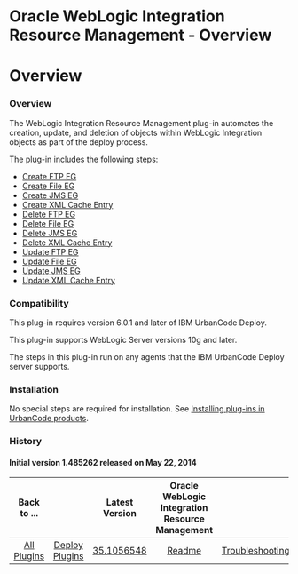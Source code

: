 
Oracle WebLogic Integration Resource Management - Overview
==========================================================

# Overview



### Overview




 


The WebLogic Integration Resource Management plug-in automates the creation, update, and deletion of objects within WebLogic Integration objects as part of the deploy process.


The plug-in includes the following steps:


* [Create FTP EG](#create_ftp_eg)
* [Create File EG](#create_file_eg)
* [Create JMS EG](#create_jms_eg)
* [Create XML Cache Entry](#create_xml_cache_entry)
* [Delete FTP EG](#delete_ftp_eg)
* [Delete File EG](#delete_file_eg)
* [Delete JMS EG](#delete_jms_eg)
* [Delete XML Cache Entry](#delete_xml_cache_entry)
* [Update FTP EG](#update_ftp_eg)
* [Update File EG](#update_file_eg)
* [Update JMS EG](#update_jms_eg)
* [Update XML Cache Entry](#update_xml_cache_entry)


### Compatibility


This plug-in requires version 6.0.1 and later of IBM UrbanCode Deploy.


This plug-in supports WebLogic Server versions 10g and later.


The steps in this plug-in run on any agents that the IBM UrbanCode Deploy server supports.


### Installation


No special steps are required for installation. See [Installing plug-ins in UrbanCode products](https://www.urbancode.com/resource/installing-plug-ins-in-urbancode-products/ "Installing plug-ins in UrbanCode Deploy").


### History


#### Initial version 1.485262 released on May 22, 2014




|Back to ...||Latest Version|Oracle WebLogic Integration Resource Management |||||
| :---: | :---: | :---: | :---: | :---: | :---: | :---: | :---: |
|[All Plugins](../../index.md)|[Deploy Plugins](../README.md)|[35.1056548](https://raw.githubusercontent.com/UrbanCode/IBM-UCD-PLUGINS/main/files/plugin-air-WLI-Resource-Management/plugin-air-WLI-Resource-Management-35.1056548.zip)|[Readme](README.md)|[Troubleshooting](troubleshooting.md)|[Usage](usage.md)|[Steps](steps.md)|[Downloads](downloads.md)|
